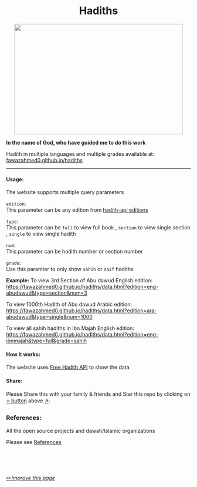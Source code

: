 <h1 align="center">Hadiths</h1>

<p align="center">
  <img width="460" height="300" src="https://raw.githubusercontent.com/fawazahmed0/hadiths/main/image.png">
</p>


**In the name of God, who have guided me to do this work**

Hadith in multiple languages and multiple grades available at:<br> [fawazahmed0.github.io/hadiths](https://fawazahmed0.github.io/hadiths)

---
#### Usage:
The website supports multiple query parameters

`edition`:<br>
This parameter can be any edition from [hadith-api editions](https://cdn.jsdelivr.net/gh/fawazahmed0/hadith-api@1/editions.json) 

`type`:<br>
This parameter can be `full` to view full book , `section` to view single section , `single` to view single hadith

`num`:<br>
This parameter can be hadith number or section number

`grade`:<br>
Use this paramter to only show `sahih` or `daif` hadiths

**Example:**
To view 3rd Section of Abu dawud English edition:
https://fawazahmed0.github.io/hadiths/data.html?edition=eng-abudawud&type=section&num=3

To view 1000th Hadith of Abu dawud Arabic edition:
https://fawazahmed0.github.io/hadiths/data.html?edition=ara-abudawud&type=single&num=1000

To view all sahih hadiths in Ibn Majah English edition:
https://fawazahmed0.github.io/hadiths/data.html?edition=eng-ibnmajah&type=full&grade=sahih


#### How it works:
The website uses [Free Hadith API](https://github.com/fawazahmed0/hadith-api) to show the data

#### Share:
Please Share this with your family & friends and Star this repo by clicking on [:star: button](#) above [:arrow_upper_right:](#):<br>

### References:
All the open source projects and dawah/Islamic organizations

Please see [References](https://github.com/fawazahmed0/hadith-api/blob/1/References.md "References")


<br>
<br>
<br>

[:pencil2:*Improve this page*](https://github.com/fawazahmed0/quran/edit/main/README.md)
